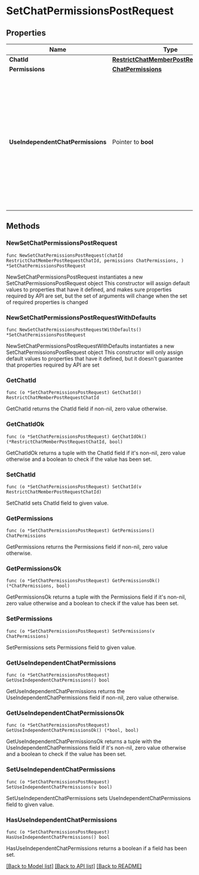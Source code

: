# SetChatPermissionsPostRequest

## Properties

Name | Type | Description | Notes
------------ | ------------- | ------------- | -------------
**ChatId** | [**RestrictChatMemberPostRequestChatId**](RestrictChatMemberPostRequestChatId.md) |  | 
**Permissions** | [**ChatPermissions**](ChatPermissions.md) |  | 
**UseIndependentChatPermissions** | Pointer to **bool** | Pass *True* if chat permissions are set independently. Otherwise, the *can\\_send\\_other\\_messages* and *can\\_add\\_web\\_page\\_previews* permissions will imply the *can\\_send\\_messages*, *can\\_send\\_audios*, *can\\_send\\_documents*, *can\\_send\\_photos*, *can\\_send\\_videos*, *can\\_send\\_video\\_notes*, and *can\\_send\\_voice\\_notes* permissions; the *can\\_send\\_polls* permission will imply the *can\\_send\\_messages* permission. | [optional] 

## Methods

### NewSetChatPermissionsPostRequest

`func NewSetChatPermissionsPostRequest(chatId RestrictChatMemberPostRequestChatId, permissions ChatPermissions, ) *SetChatPermissionsPostRequest`

NewSetChatPermissionsPostRequest instantiates a new SetChatPermissionsPostRequest object
This constructor will assign default values to properties that have it defined,
and makes sure properties required by API are set, but the set of arguments
will change when the set of required properties is changed

### NewSetChatPermissionsPostRequestWithDefaults

`func NewSetChatPermissionsPostRequestWithDefaults() *SetChatPermissionsPostRequest`

NewSetChatPermissionsPostRequestWithDefaults instantiates a new SetChatPermissionsPostRequest object
This constructor will only assign default values to properties that have it defined,
but it doesn't guarantee that properties required by API are set

### GetChatId

`func (o *SetChatPermissionsPostRequest) GetChatId() RestrictChatMemberPostRequestChatId`

GetChatId returns the ChatId field if non-nil, zero value otherwise.

### GetChatIdOk

`func (o *SetChatPermissionsPostRequest) GetChatIdOk() (*RestrictChatMemberPostRequestChatId, bool)`

GetChatIdOk returns a tuple with the ChatId field if it's non-nil, zero value otherwise
and a boolean to check if the value has been set.

### SetChatId

`func (o *SetChatPermissionsPostRequest) SetChatId(v RestrictChatMemberPostRequestChatId)`

SetChatId sets ChatId field to given value.


### GetPermissions

`func (o *SetChatPermissionsPostRequest) GetPermissions() ChatPermissions`

GetPermissions returns the Permissions field if non-nil, zero value otherwise.

### GetPermissionsOk

`func (o *SetChatPermissionsPostRequest) GetPermissionsOk() (*ChatPermissions, bool)`

GetPermissionsOk returns a tuple with the Permissions field if it's non-nil, zero value otherwise
and a boolean to check if the value has been set.

### SetPermissions

`func (o *SetChatPermissionsPostRequest) SetPermissions(v ChatPermissions)`

SetPermissions sets Permissions field to given value.


### GetUseIndependentChatPermissions

`func (o *SetChatPermissionsPostRequest) GetUseIndependentChatPermissions() bool`

GetUseIndependentChatPermissions returns the UseIndependentChatPermissions field if non-nil, zero value otherwise.

### GetUseIndependentChatPermissionsOk

`func (o *SetChatPermissionsPostRequest) GetUseIndependentChatPermissionsOk() (*bool, bool)`

GetUseIndependentChatPermissionsOk returns a tuple with the UseIndependentChatPermissions field if it's non-nil, zero value otherwise
and a boolean to check if the value has been set.

### SetUseIndependentChatPermissions

`func (o *SetChatPermissionsPostRequest) SetUseIndependentChatPermissions(v bool)`

SetUseIndependentChatPermissions sets UseIndependentChatPermissions field to given value.

### HasUseIndependentChatPermissions

`func (o *SetChatPermissionsPostRequest) HasUseIndependentChatPermissions() bool`

HasUseIndependentChatPermissions returns a boolean if a field has been set.


[[Back to Model list]](../README.md#documentation-for-models) [[Back to API list]](../README.md#documentation-for-api-endpoints) [[Back to README]](../README.md)


